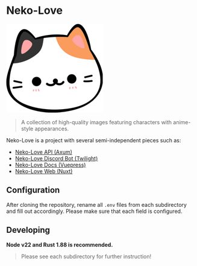 # Neko-Love

![nekolove logo](logo.png)

> A collection of high-quality images featuring characters with anime-style appearances.

Neko-Love is a project with several semi-independent pieces such as:

- [Neko-Love API (Axum)](https://github.com/2rkf/Neko-Love/tree/master/api)
- [Neko-Love Discord Bot (Twilight)](https://github.com/2rkf/Neko-Love/tree/master/bot)
- [Neko-Love Docs (Vuepress)](https://github.com/2rkf/Neko-Love/tree/master/docs)
- [Neko-Love Web (Nuxt)](https://github.com/2rkf/Neko-Love/tree/master/web)

## Configuration

After cloning the repository, rename all `.env` files from each subdirectory and fill out accordingly. Please make sure that each field is configured.

## Developing

**Node v22 and Rust 1.88 is recommended.**

> Please see each subdirectory for further instruction!
